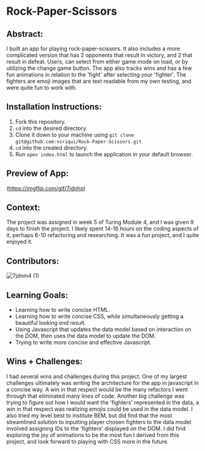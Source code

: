 # Rock-Paper-Scissors

## Abstract:

I built an app for playing rock-paper-scissors. It also includes a more complicated version that has 2 opponents that result in victory, and 2 that result in defeat. Users, can select from either game mode on load, or by utilizing the change game button. The app also tracks wins and has a few fun animations in relation to the 'fight' after selecting your 'fighter'. The fighters are emoji images that are text readable from my own testing, and were quite fun to work with.

## Installation Instructions:
1. Fork this repository.
2. `cd` into the desired directory.
3. Clone it down to your machine using `git clone git@github.com:vsriqui/Rock-Paper-Scissors.git`.
4. `cd` into the created directory.
5. Run `open index.html` to launch the application in your default browser.

## Preview of App:

(https://imgflip.com/gif/7jdnhp)

## Context:

The project was assigned in week 5 of Turing Module 4, and I was given 9 days to finish the project. I likely spent 14-16 hours on the coding aspects of it, perhaps 6-10 refactoring and researching. It was a fun project, and I quite enjoyed it.

## Contributors:
![7jdnm4 (1)](https://user-images.githubusercontent.com/123952182/234168667-b9edfb55-ff85-494d-bf07-42691bb34948.gif)


## Learning Goals:

- Learning how to write concise HTML.
- Learning how to write concise CSS, while simultaneously getting a beautiful looking end result.
- Using Javascript that updates the data model based on interaction on the DOM, then uses the data model to update the DOM.
- Trying to write more concise and effective Javascript.

## Wins + Challenges:

I had several wins and challenges during this project. One of my largest challenges ultimately was writing the architecture for the app in javascript in a concise way. A win in that respect would be the many refactors I went through that eliminated many lines of code. Another big challenge was trying to figure out how I would want the 'fighters' represented in the data, a win in that respect was realizing emojis could be used in the data model. I also tried my level best to institute BEM, but did find that the most streamlined solution to inputting player chosen fighters to the data model involved assigning IDs to the 'fighters' displayed on the DOM. I did find exploring the joy of animations to be the most fun I derived from this project, and look forward to playing with CSS more in the future.
